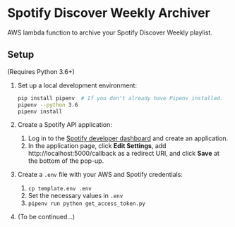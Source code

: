 # Spotify Discover Weekly Archiver

AWS lambda function to archive your Spotify Discover Weekly playlist.

## Setup

(Requires Python 3.6+)

1. Set up a local development environment:

    ```sh
    pip install pipenv  # If you don't already have Pipenv installed.
    pipenv --python 3.6
    pipenv install
    ```

2. Create a Spotify API application:
    1. Log in to the [Spotify developer dashboard](https://beta.developer.spotify.com/dashboard/applications) and create an application.
    2. In the application page, click **Edit Settings**, add http://localhost:5000/callback as a redirect URI, and click **Save** at the bottom of the pop-up.

3. Create a `.env` file with your AWS and Spotify credentials:
    1. `cp template.env .env`
    2. Set the necessary values in `.env`
    3. `pipenv run python get_access_token.py`

4. (To be continued...)
